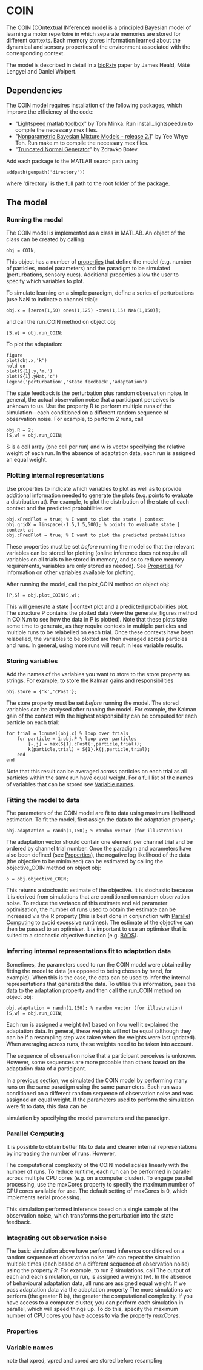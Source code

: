 # COIN

The COIN (COntextual INference) model is a principled Bayesian model of learning a motor repertoire in which separate memories are stored for different contexts. Each memory stores information learned about the dynamical and sensory properties of the environment associated with the corresponding context.

The model is described in detail in a [bioRxiv](https://www.biorxiv.org/content/10.1101/2020.11.23.394320v1) paper by James Heald, Máté Lengyel and Daniel Wolpert.

## Dependencies

The COIN model requires installation of the following packages, which improve the efficiency of the code:

- "[Lightspeed matlab toolbox](https://github.com/tminka/lightspeed)" by Tom Minka. Run install_lightspeed.m to compile the necessary mex files.
- "[Nonparametric Bayesian Mixture Models - release 2.1](http://www.stats.ox.ac.uk/~teh/software.html)" by Yee Whye Teh. Run make.m to compile the necessary mex files.
- "[Truncated Normal Generator](https://web.maths.unsw.edu.au/~zdravkobotev/)" by Zdravko Botev.

Add each package to the MATLAB search path using 
```
addpath(genpath('directory'))
```
where 'directory' is the full path to the root folder of the package.

## The model

### Running the model

The COIN model is implemented as a class in MATLAB. An object of the class can be created by calling
```
obj = COIN;
```
This object has a number of [properties](#properties) that define the model (e.g. number of particles, model parameters) and the paradigm to be simulated (perturbations, sensory cues). Additional properties allow the user to specify which variables to plot.

To simulate learning on a simple paradigm, define a series of perturbations (use NaN to indicate a channel trial):
```
obj.x = [zeros(1,50) ones(1,125) -ones(1,15) NaN(1,150)];
```
and call the run_COIN method on object obj:
```
[S,w] = obj.run_COIN;
```
To plot the adaptation:
```
figure
plot(obj.x,'k')
hold on
plot(S{1}.y,'m.')
plot(S{1}.yHat,'c')
legend('perturbation','state feedback','adaptation')
```
The state feedback is the perturbation plus random observation noise. In general, the actual observation noise that a participant perceives is unknown to us. Use the property R to perform multiple runs of the simulation&mdash;each conditioned on a different random sequence of observation noise. For example, to perform 2 runs, call
```
obj.R = 2;
[S,w] = obj.run_COIN;
```
S is a cell array (one cell per run) and w is vector specifying the relative weight of each run. In the absence of adaptation data, each run is assigned an equal weight.

### Plotting internal representations

Use properties to indicate which variables to plot as well as to provide additional information needed to generate the plots (e.g. points to evaluate a distribution at). For example, to plot the distribution of the state of each context and the predicted probabilities set
```
obj.xPredPlot = true; % I want to plot the state | context
obj.gridX = linspace(-1.5,1.5,500); % points to evaluate state | context at
obj.cPredPlot = true; % I want to plot the predicted probabilities
```
These properties must be set *before* running the model so that the relevant variables can be stored for plotting (online inference does not require all variables on all trials to be stored in memory, and so to reduce memory requirements, variables are only stored as needed). See [Properties](#properties) for information on other variables available for plotting.

After running the model, call the plot_COIN method on object obj:
```
[P,S] = obj.plot_COIN(S,w);
```
This will generate a state | context plot and a predicted probabilities plot. The structure P contains the plotted data (view the generate_figures method in COIN.m to see how the data in P is plotted). Note that these plots take some time to generate, as they require contexts in multiple particles and multiple runs to be relabelled on each trial. Once these contexts have been relabelled, the variables to be plotted are then averaged across particles and runs. In general, using more runs will result in less variable results.

### Storing variables

Add the names of the variables you want to store to the store property as strings. For example, to store the Kalman gains and responsibilities
```
obj.store = {'k','cPost'};
```
The store property must be set *before* running the model. The stored variables can be analysed after running the model. For example, the Kalman gain of the context with the highest responsibility can be computed for each particle on each trial:
```
for trial = 1:numel(obj.x) % loop over trials
    for particle = 1:obj.P % loop over particles
        [~,j] = max(S{1}.cPost(:,particle,trial));
        k(particle,trial) = S{1}.k(j,particle,trial);
    end
end
```
Note that this result can be averaged across particles on each trial as all particles within the same run have equal weight. For a full list of the names of variables that can be stored see [Variable names](#variable-names).

### Fitting the model to data

The parameters of the COIN model are fit to data using maximum likelihood estimation. To fit the model, first assign the data to the adaptation property:
```
obj.adaptation = randn(1,150); % random vector (for illustration)
```
The adaptation vector should contain one element per channel trial and be ordered by channel trial number. Once the paradigm and parameters have also been defined (see [Properties](#properties)), the negative log likelihood of the data (the objective to be minimised) can be estimated by calling the objective_COIN method on object obj:
```
o = obj.objective_COIN;
```
This returns a stochastic estimate of the objective. It is stochastic because it is derived from simulations that are conditioned on random observation noise. To reduce the variance of this estimate and aid parameter optimisation, the number of runs used to obtain the estimate can be increased via the R property (this is best done in conjunction with [Parallel Computing](#parallel-computing) to avoid excessive runtimes). The estimate of the objective can then be passed to an optimiser. It is important to use an optimiser that is suited to a stochastic objective function (e.g. [BADS](https://github.com/lacerbi/bads)).

### Inferring internal representations fit to adaptation data

Sometimes, the parameters used to run the COIN model were obtained by fitting the model to data (as opposed to being chosen by hand, for example). When this is the case, the data can be used to infer the internal representations that generated the data. To utilise this information, pass the data to the adaptation property and then call the run_COIN method on object obj:
```
obj.adaptation = randn(1,150); % random vector (for illustration)
[S,w] = obj.run_COIN;
```
Each run is assigned a weight (w) based on how well it explained the adaptation data. In general, these weights will not be equal (although they can be if a resampling step was taken when the weights were last updated). When averaging across runs, these weights need to be taken into account.


The sequence of observation noise that a participant perceives is unknown. However, some sequences are more probable than others based on the adaptation data of a participant.

In a [previous section](#running-the-model), we simulated the COIN model by performing many runs on the same paradigm using the same parameters. Each run was conditioned on a different random sequence of observation noise and was assigned an equal weight. If the parameters used to perform the simulation were fit to data, this data can be

simulation by specifying the model parameters and the paradigm. 

### Parallel Computing

It is possible to obtain better fits to data and cleaner internal representations by increasing the number of runs. However, 

The computational complexity of the COIN model scales linearly with the number of runs. To reduce runtime, each run can be performed in parallel across multiple CPU cores (e.g. on a computer cluster). To engage parallel processing, use the maxCores property to specify the maximum number of CPU cores available for use. The default setting of maxCores is 0, which implements serial processing.

This simulation performed inference based on a single sample of the observation noise, which transforms the perturbation into the state feedback. 

### Integrating out observation noise
The basic simulation above have performed inference conditioned on a random sequence of observation noise.
We can repeat the simulation multiple times (each based on a different sequence of observation noise) using the property *R*. For example, to run 2 simulations, call
The output of each and each simulation, or run, is assigned a weight (*w*). In the absence of behavioural adaptation data, all runs are assigned equal weight. If we pass adaptation data via the adaptation property
The more simulations we perform (the greater R is), the greater the computational complexity. If you have access to a computer cluster, you can perform each simulation in parallel, which will speed things up. To do this, specify the maximum number of CPU cores you have access to via the property *maxCores*.

### Properties

### Variable names

note that xpred, vpred and cpred are stored before resampling

